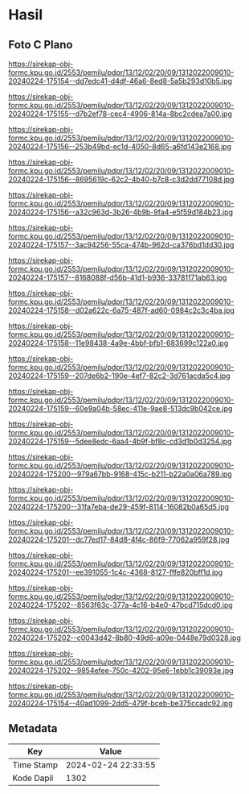# Hasil

## Foto C Plano

https://sirekap-obj-formc.kpu.go.id/2553/pemilu/pdpr/13/12/02/20/09/1312022009010-20240224-175154--dd7edc41-d4df-46a6-8ed8-5a5b293d10b5.jpg

https://sirekap-obj-formc.kpu.go.id/2553/pemilu/pdpr/13/12/02/20/09/1312022009010-20240224-175155--d7b2ef78-cec4-4906-814a-8bc2cdea7a00.jpg

https://sirekap-obj-formc.kpu.go.id/2553/pemilu/pdpr/13/12/02/20/09/1312022009010-20240224-175156--253b49bd-ec1d-4050-8d65-a6fd143e2168.jpg

https://sirekap-obj-formc.kpu.go.id/2553/pemilu/pdpr/13/12/02/20/09/1312022009010-20240224-175156--8695619c-62c2-4b40-b7c8-c3d2dd77108d.jpg

https://sirekap-obj-formc.kpu.go.id/2553/pemilu/pdpr/13/12/02/20/09/1312022009010-20240224-175156--a32c963d-3b26-4b9b-9fa4-e5f59d184b23.jpg

https://sirekap-obj-formc.kpu.go.id/2553/pemilu/pdpr/13/12/02/20/09/1312022009010-20240224-175157--3ac94256-55ca-474b-962d-ca376bd1dd30.jpg

https://sirekap-obj-formc.kpu.go.id/2553/pemilu/pdpr/13/12/02/20/09/1312022009010-20240224-175157--8168088f-d56b-41d1-b936-33781171ab63.jpg

https://sirekap-obj-formc.kpu.go.id/2553/pemilu/pdpr/13/12/02/20/09/1312022009010-20240224-175158--d02a622c-6a75-487f-ad60-0984c2c3c4ba.jpg

https://sirekap-obj-formc.kpu.go.id/2553/pemilu/pdpr/13/12/02/20/09/1312022009010-20240224-175158--11e98438-4a9e-4bbf-bfb1-683699c122a0.jpg

https://sirekap-obj-formc.kpu.go.id/2553/pemilu/pdpr/13/12/02/20/09/1312022009010-20240224-175159--207de6b2-190e-4ef7-82c2-3d761acda5c4.jpg

https://sirekap-obj-formc.kpu.go.id/2553/pemilu/pdpr/13/12/02/20/09/1312022009010-20240224-175159--60e9a04b-58ec-411e-9ae8-513dc9b042ce.jpg

https://sirekap-obj-formc.kpu.go.id/2553/pemilu/pdpr/13/12/02/20/09/1312022009010-20240224-175159--5dee8edc-6aa4-4b9f-bf8c-cd3d1b0d3254.jpg

https://sirekap-obj-formc.kpu.go.id/2553/pemilu/pdpr/13/12/02/20/09/1312022009010-20240224-175200--979a67bb-9168-415c-b211-b22a0a06a789.jpg

https://sirekap-obj-formc.kpu.go.id/2553/pemilu/pdpr/13/12/02/20/09/1312022009010-20240224-175200--31fa7eba-de29-459f-8114-16082b0a65d5.jpg

https://sirekap-obj-formc.kpu.go.id/2553/pemilu/pdpr/13/12/02/20/09/1312022009010-20240224-175201--dc77ed17-84d8-4f4c-86f9-77062a959f28.jpg

https://sirekap-obj-formc.kpu.go.id/2553/pemilu/pdpr/13/12/02/20/09/1312022009010-20240224-175201--ee391055-1c4c-4368-8127-fffe820bff1d.jpg

https://sirekap-obj-formc.kpu.go.id/2553/pemilu/pdpr/13/12/02/20/09/1312022009010-20240224-175202--8563f63c-377a-4c16-b4e0-47bcd715dcd0.jpg

https://sirekap-obj-formc.kpu.go.id/2553/pemilu/pdpr/13/12/02/20/09/1312022009010-20240224-175202--c0043d42-8b80-49d6-a09e-0448e79d0328.jpg

https://sirekap-obj-formc.kpu.go.id/2553/pemilu/pdpr/13/12/02/20/09/1312022009010-20240224-175202--9854efee-750c-4202-95e6-1ebb1c39093e.jpg

https://sirekap-obj-formc.kpu.go.id/2553/pemilu/pdpr/13/12/02/20/09/1312022009010-20240224-175154--40ad1099-2dd5-479f-bceb-be375ccadc92.jpg


## Metadata

| Key        | Value               |
| ---------- | ------------------- |
| Time Stamp | 2024-02-24 22:33:55 |
| Kode Dapil | 1302                |



